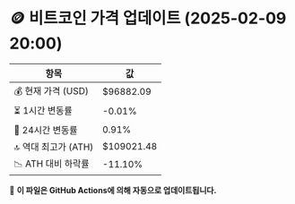 # 🪙 비트코인 가격 업데이트 (2025-02-09 20:00)

| 항목                | 값 |
|--------------------|----------------|
| 💰 현재 가격 (USD) | $96882.09 |
| ⏳ 1시간 변동률    | -0.01% |
| 📆 24시간 변동률   | 0.91% |
| 🔝 역대 최고가 (ATH) | $109021.48 |
| 📉 ATH 대비 하락률 | -11.10% |

🔄 **이 파일은 GitHub Actions에 의해 자동으로 업데이트됩니다.**
